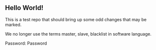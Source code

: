 ## Hello World!

This is a test repo that should bring up some odd changes that may be marked.

We no longer use the terms master, slave, blacklist in software language. 



Password: Password
